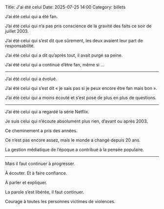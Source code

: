 Title: J'ai été celui
Date: 2025-07-25 14:00
Category: billets

J’ai été celui qui a été fan.

J’ai été celui qui n’a pas pris conscience de la gravité des faits ce soir de juillet 2003.

J’ai été celui qui s’est dit que sûrement, les deux avaient leur part de responsabilité.

J’ai été celui qui a dit qu’après tout, il avait purgé sa peine.

J’ai été celui qui a continué d’être fan, même si …

---

J’ai été celui qui a évolué.

J’ai été celui qui s’est dit « je sais pas si je peux encore être fan mais bon ».

J’ai été celui qui a moins écouté et s’est posé de plus en plus de questions.

---

J’ai été celui qui a regardé la série Netflix.

Je suis celui qui n’écoute absolument plus rien, d’avant ou après 2003.

Ce cheminement a pris des années.

Ce n’est pas encore assez, mais le monde a changé depuis 20 ans.

La gestion médiatique de l’époque a contribué à la pensée populaire.

---

Mais il faut continuer à progresser.

À écouter. Et à faire confiance.

À parler et expliquer.

La parole s’est libérée, il faut continuer.

Courage à toutes les personnes victimes de violences.
